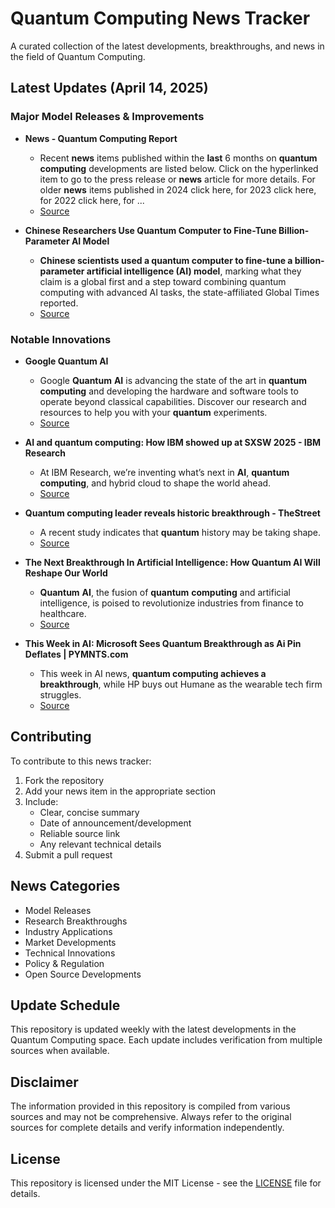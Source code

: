 # Quantum Computing News Tracker

A curated collection of the latest developments, breakthroughs, and news in the field of Quantum Computing.

## Latest Updates (April 14, 2025)


### Major Model Releases & Improvements

- **News - Quantum Computing Report**
  - Recent <strong>news</strong> items published within the <strong>last</strong> 6 months on <strong>quantum</strong> <strong>computing</strong> developments are listed below. Click on the hyperlinked item to go to the press release or <strong>news</strong> article for more details. For older <strong>news</strong> items published in 2024 click here, for 2023 click here, for 2022 click here, for ...
  - [Source](https://quantumcomputingreport.com/news/)

- **Chinese Researchers Use Quantum Computer to Fine-Tune Billion-Parameter AI Model**
  - <strong>Chinese scientists used a quantum computer to fine-tune a billion-parameter artificial intelligence (AI) model</strong>, marking what they claim is a global first and a step toward combining quantum computing with advanced AI tasks, the state-affiliated Global Times reported.
  - [Source](https://thequantuminsider.com/2025/04/07/chinese-researchers-use-quantum-computer-to-fine-tune-billion-parameter-ai-model/)

### Notable Innovations

- **Google Quantum AI**
  - Google <strong>Quantum</strong> <strong>AI</strong> is advancing the state of the art in <strong>quantum</strong> <strong>computing</strong> and developing the hardware and software tools to operate beyond classical capabilities. Discover our research and resources to help you with your <strong>quantum</strong> experiments.
  - [Source](https://quantumai.google/)

- **AI and quantum computing: How IBM showed up at SXSW 2025 - IBM Research**
  - At IBM Research, we’re inventing what’s next in <strong>AI</strong>, <strong>quantum</strong> <strong>computing</strong>, and hybrid cloud to shape the world ahead.
  - [Source](https://research.ibm.com/blog/ibm-research-sxsw-quantum-ai)

- **Quantum computing leader reveals historic breakthrough - TheStreet**
  - A recent study indicates that <strong>quantum</strong> history may be taking shape.
  - [Source](https://www.thestreet.com/technology/quantum-computing-leader-reveals-historic-breakthrough)

- **The Next Breakthrough In Artificial Intelligence: How Quantum AI Will Reshape Our World**
  - <strong>Quantum</strong> <strong>AI</strong>, the fusion of <strong>quantum</strong> <strong>computing</strong> and artificial intelligence, is poised to revolutionize industries from finance to healthcare.
  - [Source](https://www.forbes.com/sites/bernardmarr/2024/10/08/the-next-breakthrough-in-artificial-intelligence-how-quantum-ai-will-reshape-our-world/)

- **This Week in AI: Microsoft Sees Quantum Breakthrough as Ai Pin Deflates | PYMNTS.com**
  - This week in AI news, <strong>quantum computing achieves a breakthrough</strong>, while HP buys out Humane as the wearable tech firm struggles.
  - [Source](https://www.pymnts.com/artificial-intelligence-2/2025/this-week-in-ai-microsoft-sees-quantum-breakthrough-as-ai-pin-deflates/)

## Contributing

To contribute to this news tracker:

1. Fork the repository
2. Add your news item in the appropriate section
3. Include:
   - Clear, concise summary
   - Date of announcement/development
   - Reliable source link
   - Any relevant technical details
4. Submit a pull request

## News Categories

- Model Releases
- Research Breakthroughs
- Industry Applications
- Market Developments
- Technical Innovations
- Policy & Regulation
- Open Source Developments

## Update Schedule

This repository is updated weekly with the latest developments in the Quantum Computing space. Each update includes verification from multiple sources when available.

## Disclaimer

The information provided in this repository is compiled from various sources and may not be comprehensive. Always refer to the original sources for complete details and verify information independently.

## License

This repository is licensed under the MIT License - see the [LICENSE](LICENSE) file for details.
